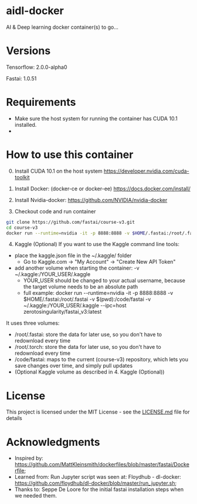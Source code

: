 # aidl-docker
AI & Deep learning docker container(s) to go...

# Versions

Tensorflow: 2.0.0-alpha0

Fastai: 1.0.51

# Requirements

* Make sure the host system for running the container has CUDA 10.1 installed.
* 

# How to use this container

0. Install CUDA 10.1 on the host system
https://developer.nvidia.com/cuda-toolkit

1. Install Docker: (docker-ce or docker-ee)
https://docs.docker.com/install/

2. Install Nvidia-docker:
https://github.com/NVIDIA/nvidia-docker

3. Checkout code and run container
```bash
git clone https://github.com/fastai/course-v3.git
cd course-v3
docker run --runtime=nvidia -it -p 8888:8888 -v $HOME/.fastai:/root/.fastai -v $(pwd):/code/fastai --ipc=host zerotosingularity/fastai_v3:latest
```

4. Kaggle (Optional)
If you want to use the Kaggle command line tools:
* place the kaggle.json file in the ~/.kaggle/ folder
  * Go to Kaggle.com -> "My Account" -> "Create New API Token"
* add another volume when starting the container: -v ~/.kaggle:/YOUR_USER/.kaggle
  * YOUR_USER should be changed to your actual username, because the target volume needs to be an absolute path
  * full example: docker run --runtime=nvidia -it -p 8888:8888 -v $HOME/.fastai:/root/.fastai -v $(pwd):/code/fastai -v ~/.kaggle:/YOUR_USER/.kaggle --ipc=host zerotosingularity/fastai_v3:latest

It uses three volumes:
* /root/.fastai: store the data for later use, so you don't have to redownload every time
* /root/.torch: store the data for later use, so you don't have to redownload every time
* /code/fastai: maps to the current (course-v3) repository, which lets you save changes over time, and simply pull updates
* (Optional Kaggle volume as described in 4. Kaggle (Optional))


# License

This project is licensed under the MIT License - see the [LICENSE.md](LICENSE.md) file for details

# Acknowledgments

- Inspired by: https://github.com/MattKleinsmith/dockerfiles/blob/master/fastai/Dockerfile;
- Learned from: Run Jupyter script was seen at: Floydhub - dl-docker: https://github.com/floydhub/dl-docker/blob/master/run_jupyter.sh;
- Thanks to: Seppe De Loore for the initial fastai installation steps when we needed them.


